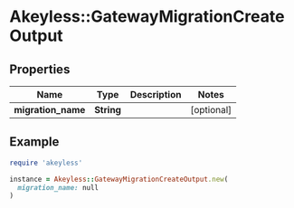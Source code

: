 # Akeyless::GatewayMigrationCreateOutput

## Properties

| Name | Type | Description | Notes |
| ---- | ---- | ----------- | ----- |
| **migration_name** | **String** |  | [optional] |

## Example

```ruby
require 'akeyless'

instance = Akeyless::GatewayMigrationCreateOutput.new(
  migration_name: null
)
```

